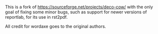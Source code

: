 This is a fork of https://sourceforge.net/projects/deco-cow/ with the only goal 
of fixing some minor bugs, such as support for newer versions of reportlab, for its use in rst2pdf.

All credit for wordaxe goes to the original authors.
